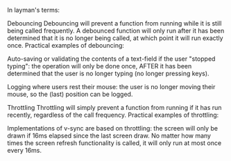 In layman's terms:

Debouncing 
Debouncing will prevent a function from running while it is still being called frequently. A debounced function will only run after it has been determined that it is no longer being called, at which point it will run exactly once. Practical examples of debouncing:

Auto-saving or validating the contents of a text-field if the user "stopped typing": the operation will only be done once, AFTER it has been determined that the user is no longer typing (no longer pressing keys).

Logging where users rest their mouse: the user is no longer moving their mouse, so the (last) position can be logged.

Throttling
Throttling will simply prevent a function from running if it has run recently, regardless of the call frequency. Practical examples of throttling:

Implementations of v-sync are based on throttling: the screen will only be drawn if 16ms elapsed since the last screen draw. No matter how many times the screen refresh functionality is called, it will only run at most once every 16ms.

